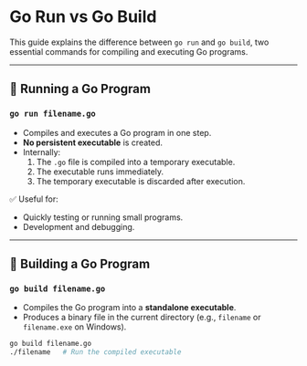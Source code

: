 # Go Run vs Go Build

This guide explains the difference between `go run` and `go build`, two essential commands for compiling and executing Go programs.

---

## 🚀 Running a Go Program

### `go run filename.go`

- Compiles and executes a Go program in one step.
- **No persistent executable** is created.
- Internally:
  1. The `.go` file is compiled into a temporary executable.
  2. The executable runs immediately.
  3. The temporary executable is discarded after execution.

✅ Useful for:

- Quickly testing or running small programs.
- Development and debugging.

---

## 🔨 Building a Go Program

### `go build filename.go`

- Compiles the Go program into a **standalone executable**.
- Produces a binary file in the current directory (e.g., `filename` or `filename.exe` on Windows).

```bash
go build filename.go
./filename   # Run the compiled executable
```
